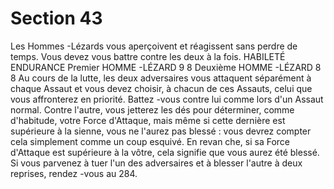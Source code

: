 # Section 43

Les Hommes -Lézards vous aperçoivent et réagissent sans perdre
de temps. Vous devez vous battre contre les deux à la fois.
HABILETÉ  ENDURANCE
Premier  HOMME -LÉZARD   9    8
Deuxième HOMME -LÉZARD   8   8
Au cours de la lutte, les deux adversaires vous attaquent
séparément à chaque Assaut et vous devez choisir, à chacun de ces
Assauts, celui que vous affronterez en priorité. Battez -vous contre
lui comme lors d'un Assaut normal. Contre l'autre, vous jetterez les
dés pour déterminer, comme d'habitude, votre Force d'Attaque,
mais même si cette dernière est supérieure à la sienne, vous ne
l'aurez pas blessé : vous devrez compter cela simplement comme
un coup esquivé. En revan che, si sa Force d'Attaque est supérieure
à la vôtre, cela signifie que vous aurez été blessé. Si vous parvenez
à tuer l'un des adversaires et à blesser l'autre à deux reprises,
rendez -vous au  284.